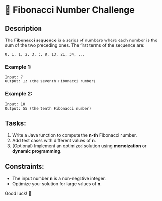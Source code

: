 # 🎯 Fibonacci Number Challenge

## Description
The **Fibonacci sequence** is a series of numbers where each number is the sum of the two preceding ones. The first terms of the sequence are:

```
0, 1, 1, 2, 3, 5, 8, 13, 21, 34, ...
```

### Example 1:
```
Input: 7  
Output: 13 (the seventh Fibonacci number)
```

### Example 2:
```
Input: 10  
Output: 55 (the tenth Fibonacci number)
```

## Tasks:
1. Write a Java function to compute the **n-th** Fibonacci number.
2. Add test cases with different values of **n**.
3. (Optional) Implement an optimized solution using **memoization** or **dynamic programming**.

## Constraints:
- The input number **n** is a non-negative integer.
- Optimize your solution for large values of **n**.

Good luck! 🚀

